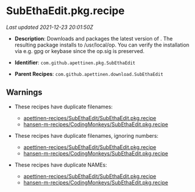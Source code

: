 # SubEthaEdit.pkg.recipe

_Last updated 2021-12-23 20:01:50Z_

- **Description**: Downloads and packages the latest version of . The resulting package installs to /usr/local/op. You can verify the installation via e.g. gpg or keybase since the op.sig is preserved.

- **Identifier**: `com.github.apettinen.pkg.SubEthaEdit`

- **Parent Recipes**: `com.github.apettinen.download.SubEthaEdit`


## Warnings

- These recipes have duplicate filenames:
    - [apettinen-recipes/SubEthaEdit/SubEthaEdit.pkg.recipe](/autopkg-dupe-tracker/apettinen-recipes/SubEthaEdit/SubEthaEdit.pkg.recipe)
    - [hansen-m-recipes/CodingMonkeys/SubEthaEdit.pkg.recipe](/autopkg-dupe-tracker/hansen-m-recipes/CodingMonkeys/SubEthaEdit.pkg.recipe)

- These recipes have duplicate filenames, ignoring numbers:
    - [apettinen-recipes/SubEthaEdit/SubEthaEdit.pkg.recipe](/autopkg-dupe-tracker/apettinen-recipes/SubEthaEdit/SubEthaEdit.pkg.recipe)
    - [hansen-m-recipes/CodingMonkeys/SubEthaEdit.pkg.recipe](/autopkg-dupe-tracker/hansen-m-recipes/CodingMonkeys/SubEthaEdit.pkg.recipe)

- These recipes have duplicate NAMEs:
    - [apettinen-recipes/SubEthaEdit/SubEthaEdit.pkg.recipe](/autopkg-dupe-tracker/apettinen-recipes/SubEthaEdit/SubEthaEdit.pkg.recipe)
    - [hansen-m-recipes/CodingMonkeys/SubEthaEdit.pkg.recipe](/autopkg-dupe-tracker/hansen-m-recipes/CodingMonkeys/SubEthaEdit.pkg.recipe)